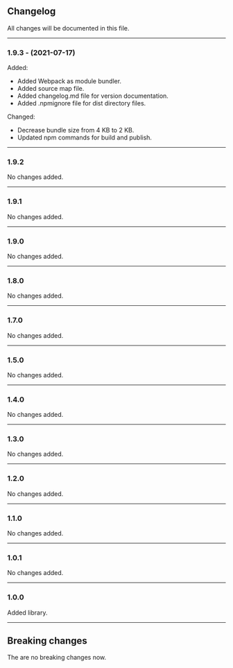 ## Changelog

All changes will be documented in this file.

---

### 1.9.3 - (2021-07-17)
Added:
- Added Webpack as module bundler.
- Added source map file.
- Added changelog.md file for version documentation.
- Added .npmignore file for dist directory files.

Changed:
- Decrease bundle size from 4 KB to 2 KB.
- Updated npm commands for build and publish.

---

### 1.9.2
No changes added.

---

### 1.9.1
No changes added.

---

### 1.9.0
No changes added.

---

### 1.8.0
No changes added.

---

### 1.7.0
No changes added.

---

### 1.5.0
No changes added.

---

### 1.4.0
No changes added.

---

### 1.3.0
No changes added.

---

### 1.2.0
No changes added.

---

### 1.1.0
No changes added.

---

### 1.0.1
No changes added.

---

### 1.0.0
Added library.

---

## Breaking changes

The are no breaking changes now.
